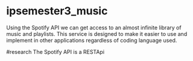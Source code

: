 # ipsemester3_music
Using the Spotify API we can get access to an almost infinite library of music and playlists. This service is designed to make it easier to use and implement in other applications regardless of coding language used.

#research
The Spotify API is a RESTApi 
